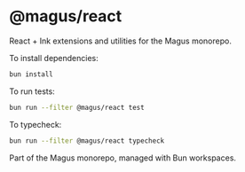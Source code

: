 # @magus/react

React + Ink extensions and utilities for the Magus monorepo.

To install dependencies:

```bash
bun install
```

To run tests:

```bash
bun run --filter @magus/react test
```

To typecheck:

```bash
bun run --filter @magus/react typecheck
```

Part of the Magus monorepo, managed with Bun workspaces.
